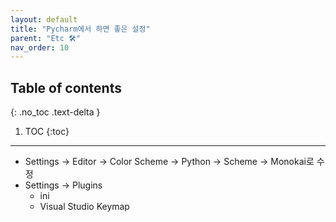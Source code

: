 ```yaml
---
layout: default
title: "Pycharm에서 하면 좋은 설정"
parent: "Etc 🛠"
nav_order: 10
---
```


## Table of contents
{: .no_toc .text-delta }

1. TOC
{:toc}

---

* Settings → Editor → Color Scheme → Python → Scheme → Monokai로 수정
* Settings → Plugins 
	* ini
	* Visual Studio Keymap